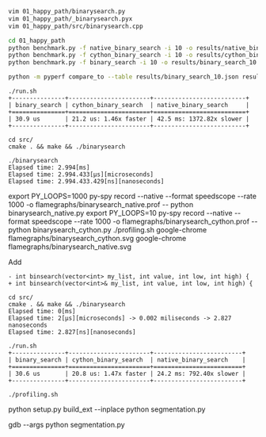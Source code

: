 ```bash
vim 01_happy_path/binarysearch.py
vim 01_happy_path/_binarysearch.pyx
vim 01_happy_path/src/binarysearch.cpp
```

```bash
cd 01_happy_path
python benchmark.py -f native_binary_search -i 10 -o results/native_binary_search_10.json
python benchmark.py -f cython_binary_search -i 10 -o results/cython_binary_search_10.json
python benchmark.py -f binary_search -i 10 -o results/binary_search_10.json

python -m pyperf compare_to --table results/binary_search_10.json results/cython_binary_search_10.json results/native_binary_search_10.json
```

```
./run.sh
+---------------+-----------------------+--------------------------+
| binary_search | cython_binary_search  | native_binary_search     |
+===============+=======================+==========================+
| 30.9 us       | 21.2 us: 1.46x faster | 42.5 ms: 1372.82x slower |
+---------------+-----------------------+--------------------------+
```

```
cd src/
cmake . && make && ./binarysearch 

./binarysearch 
Elapsed time: 2.994[ms]
Elapsed time: 2.994.433[µs][microseconds]
Elapsed time: 2.994.433.429[ns][nanoseconds]
```


export PY_LOOPS=1000
py-spy record --native --format speedscope --rate 1000 -o flamegraphs/binarysearch_native.prof -- python binarysearch_native.py
export PY_LOOPS=10
py-spy record --native --format speedscope --rate 1000 -o flamegraphs/binarysearch_cython.prof -- python binarysearch_cython.py
./profiling.sh
google-chrome flamegraphs/binarysearch_cython.svg
google-chrome flamegraphs/binarysearch_native.svg

Add 

```
- int binsearch(vector<int> my_list, int value, int low, int high) {
+ int binsearch(vector<int>& my_list, int value, int low, int high) {
```

```
cd src/
cmake . && make && ./binarysearch 
Elapsed time: 0[ms]
Elapsed time: 2[µs][microseconds] -> 0.002 miliseconds -> 2.827 nanoseconds
Elapsed time: 2.827[ns][nanoseconds]

```

```
./run.sh
+---------------+-----------------------+-------------------------+
| binary_search | cython_binary_search  | native_binary_search    |
+===============+=======================+=========================+
| 30.6 us       | 20.8 us: 1.47x faster | 24.2 ms: 792.40x slower |
+---------------+-----------------------+-------------------------+
```

```
./profiling.sh
```

python setup.py build_ext --inplace
python segmentation.py

gdb --args python segmentation.py